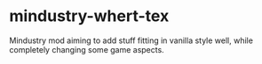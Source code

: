 # mindustry-whert-tex
Mindustry mod aiming to add stuff fitting in vanilla style well, while completely changing some game aspects.
